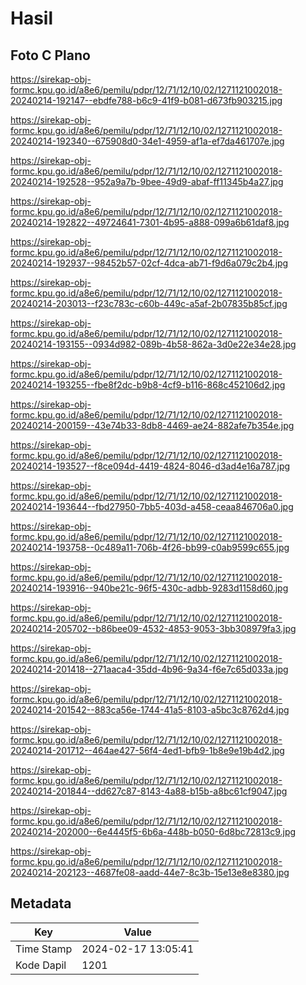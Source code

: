 # Hasil

## Foto C Plano

https://sirekap-obj-formc.kpu.go.id/a8e6/pemilu/pdpr/12/71/12/10/02/1271121002018-20240214-192147--ebdfe788-b6c9-41f9-b081-d673fb903215.jpg

https://sirekap-obj-formc.kpu.go.id/a8e6/pemilu/pdpr/12/71/12/10/02/1271121002018-20240214-192340--675908d0-34e1-4959-af1a-ef7da461707e.jpg

https://sirekap-obj-formc.kpu.go.id/a8e6/pemilu/pdpr/12/71/12/10/02/1271121002018-20240214-192528--952a9a7b-9bee-49d9-abaf-ff11345b4a27.jpg

https://sirekap-obj-formc.kpu.go.id/a8e6/pemilu/pdpr/12/71/12/10/02/1271121002018-20240214-192822--49724641-7301-4b95-a888-099a6b61daf8.jpg

https://sirekap-obj-formc.kpu.go.id/a8e6/pemilu/pdpr/12/71/12/10/02/1271121002018-20240214-192937--98452b57-02cf-4dca-ab71-f9d6a079c2b4.jpg

https://sirekap-obj-formc.kpu.go.id/a8e6/pemilu/pdpr/12/71/12/10/02/1271121002018-20240214-203013--f23c783c-c60b-449c-a5af-2b07835b85cf.jpg

https://sirekap-obj-formc.kpu.go.id/a8e6/pemilu/pdpr/12/71/12/10/02/1271121002018-20240214-193155--0934d982-089b-4b58-862a-3d0e22e34e28.jpg

https://sirekap-obj-formc.kpu.go.id/a8e6/pemilu/pdpr/12/71/12/10/02/1271121002018-20240214-193255--fbe8f2dc-b9b8-4cf9-b116-868c452106d2.jpg

https://sirekap-obj-formc.kpu.go.id/a8e6/pemilu/pdpr/12/71/12/10/02/1271121002018-20240214-200159--43e74b33-8db8-4469-ae24-882afe7b354e.jpg

https://sirekap-obj-formc.kpu.go.id/a8e6/pemilu/pdpr/12/71/12/10/02/1271121002018-20240214-193527--f8ce094d-4419-4824-8046-d3ad4e16a787.jpg

https://sirekap-obj-formc.kpu.go.id/a8e6/pemilu/pdpr/12/71/12/10/02/1271121002018-20240214-193644--fbd27950-7bb5-403d-a458-ceaa846706a0.jpg

https://sirekap-obj-formc.kpu.go.id/a8e6/pemilu/pdpr/12/71/12/10/02/1271121002018-20240214-193758--0c489a11-706b-4f26-bb99-c0ab9599c655.jpg

https://sirekap-obj-formc.kpu.go.id/a8e6/pemilu/pdpr/12/71/12/10/02/1271121002018-20240214-193916--940be21c-96f5-430c-adbb-9283d1158d60.jpg

https://sirekap-obj-formc.kpu.go.id/a8e6/pemilu/pdpr/12/71/12/10/02/1271121002018-20240214-205702--b86bee09-4532-4853-9053-3bb308979fa3.jpg

https://sirekap-obj-formc.kpu.go.id/a8e6/pemilu/pdpr/12/71/12/10/02/1271121002018-20240214-201418--271aaca4-35dd-4b96-9a34-f6e7c65d033a.jpg

https://sirekap-obj-formc.kpu.go.id/a8e6/pemilu/pdpr/12/71/12/10/02/1271121002018-20240214-201542--883ca56e-1744-41a5-8103-a5bc3c8762d4.jpg

https://sirekap-obj-formc.kpu.go.id/a8e6/pemilu/pdpr/12/71/12/10/02/1271121002018-20240214-201712--464ae427-56f4-4ed1-bfb9-1b8e9e19b4d2.jpg

https://sirekap-obj-formc.kpu.go.id/a8e6/pemilu/pdpr/12/71/12/10/02/1271121002018-20240214-201844--dd627c87-8143-4a88-b15b-a8bc61cf9047.jpg

https://sirekap-obj-formc.kpu.go.id/a8e6/pemilu/pdpr/12/71/12/10/02/1271121002018-20240214-202000--6e4445f5-6b6a-448b-b050-6d8bc72813c9.jpg

https://sirekap-obj-formc.kpu.go.id/a8e6/pemilu/pdpr/12/71/12/10/02/1271121002018-20240214-202123--4687fe08-aadd-44e7-8c3b-15e13e8e8380.jpg


## Metadata

| Key        | Value               |
| ---------- | ------------------- |
| Time Stamp | 2024-02-17 13:05:41 |
| Kode Dapil | 1201                |



